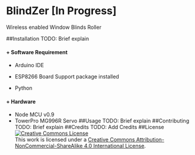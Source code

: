# BlindZer [In Progress]
Wireless enabled Window Blinds Roller

##Installation
TODO: Brief explain
#### + Software Requirement
+ Arduino IDE
* ESP8266 Board Support package installed
+ Python 
#### + Hardware
+ Node MCU v0.9
+ TowerPro MG996R Servo
##Usage
TODO: Brief explain
##Contributing
TODO: Brief explain
##Credits
TODO: Add Credits
##License
<a rel="license" href="http://creativecommons.org/licenses/by-nc-sa/4.0/"><img alt="Creative Commons License" style="border-width:0" src="https://i.creativecommons.org/l/by-nc-sa/4.0/88x31.png" /></a><br />This work is licensed under a <a rel="license" href="http://creativecommons.org/licenses/by-nc-sa/4.0/">Creative Commons Attribution-NonCommercial-ShareAlike 4.0 International License</a>.
